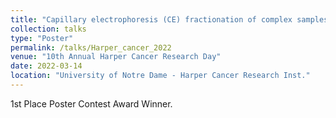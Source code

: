 ```yaml
---
title: "Capillary electrophoresis (CE) fractionation of complex samples in bottom-up proteomics for cancer biomarker characterization"
collection: talks
type: "Poster"
permalink: /talks/Harper_cancer_2022
venue: "10th Annual Harper Cancer Research Day"
date: 2022-03-14
location: "University of Notre Dame - Harper Cancer Research Inst."
---
```


1st Place Poster Contest Award Winner.
